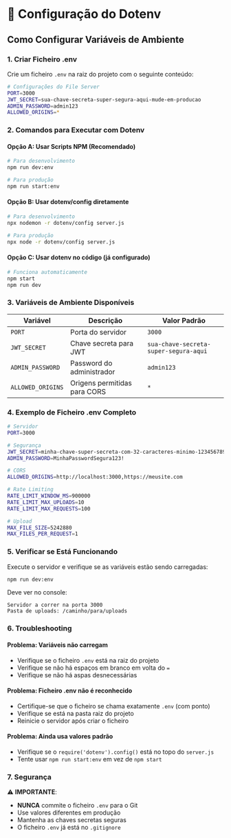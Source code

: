 # 🔧 Configuração do Dotenv

## Como Configurar Variáveis de Ambiente

### 1. **Criar Ficheiro .env**

Crie um ficheiro `.env` na raiz do projeto com o seguinte conteúdo:

```bash
# Configurações do File Server
PORT=3000
JWT_SECRET=sua-chave-secreta-super-segura-aqui-mude-em-producao
ADMIN_PASSWORD=admin123
ALLOWED_ORIGINS=*
```

### 2. **Comandos para Executar com Dotenv**

#### **Opção A: Usar Scripts NPM (Recomendado)**

```bash
# Para desenvolvimento
npm run dev:env

# Para produção
npm run start:env
```

#### **Opção B: Usar dotenv/config diretamente**

```bash
# Para desenvolvimento
npx nodemon -r dotenv/config server.js

# Para produção
npx node -r dotenv/config server.js
```

#### **Opção C: Usar dotenv no código (já configurado)**

```bash
# Funciona automaticamente
npm start
npm run dev
```

### 3. **Variáveis de Ambiente Disponíveis**

| Variável          | Descrição                    | Valor Padrão                          |
| ----------------- | ---------------------------- | ------------------------------------- |
| `PORT`            | Porta do servidor            | `3000`                                |
| `JWT_SECRET`      | Chave secreta para JWT       | `sua-chave-secreta-super-segura-aqui` |
| `ADMIN_PASSWORD`  | Password do administrador    | `admin123`                            |
| `ALLOWED_ORIGINS` | Origens permitidas para CORS | `*`                                   |

### 4. **Exemplo de Ficheiro .env Completo**

```bash
# Servidor
PORT=3000

# Segurança
JWT_SECRET=minha-chave-super-secreta-com-32-caracteres-minimo-123456789
ADMIN_PASSWORD=MinhaPasswordSegura123!

# CORS
ALLOWED_ORIGINS=http://localhost:3000,https://meusite.com

# Rate Limiting
RATE_LIMIT_WINDOW_MS=900000
RATE_LIMIT_MAX_UPLOADS=10
RATE_LIMIT_MAX_REQUESTS=100

# Upload
MAX_FILE_SIZE=5242880
MAX_FILES_PER_REQUEST=1
```

### 5. **Verificar se Está Funcionando**

Execute o servidor e verifique se as variáveis estão sendo carregadas:

```bash
npm run dev:env
```

Deve ver no console:

```
Servidor a correr na porta 3000
Pasta de uploads: /caminho/para/uploads
```

### 6. **Troubleshooting**

#### **Problema: Variáveis não carregam**

- Verifique se o ficheiro `.env` está na raiz do projeto
- Verifique se não há espaços em branco em volta do `=`
- Verifique se não há aspas desnecessárias

#### **Problema: Ficheiro .env não é reconhecido**

- Certifique-se que o ficheiro se chama exatamente `.env` (com ponto)
- Verifique se está na pasta raiz do projeto
- Reinicie o servidor após criar o ficheiro

#### **Problema: Ainda usa valores padrão**

- Verifique se o `require('dotenv').config()` está no topo do `server.js`
- Tente usar `npm run start:env` em vez de `npm start`

### 7. **Segurança**

⚠️ **IMPORTANTE**:

- **NUNCA** commite o ficheiro `.env` para o Git
- Use valores diferentes em produção
- Mantenha as chaves secretas seguras
- O ficheiro `.env` já está no `.gitignore`
